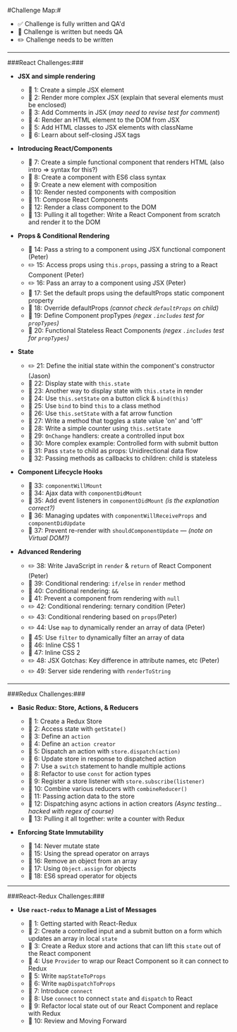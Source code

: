 #Challenge Map:#

- :white_check_mark: Challenge is fully written and QA'd 
- :pencil: Challenge is written but needs QA 
- :pencil2: Challenge needs to be written

---

###React Challenges:###

- **JSX and simple rendering**

  - :pencil: 1: Create a simple JSX element
  - :pencil: 2: Render more complex JSX (explain that several elements must be enclosed)
  - :pencil: 3: Add Comments in JSX (*may need to revise test for comment*)
  - :pencil: 4: Render an HTML element to the DOM from JSX
  - :pencil: 5: Add HTML classes to JSX elements with className
  - :pencil: 6: Learn about self-closing JSX tags

- **Introducing React/Components**

  - :pencil: 7: Create a simple functional component that renders HTML (also intro => syntax for this?)
  - :pencil: 8: Create a component with ES6 class syntax
  - :pencil: 9: Create a new element with composition
  - :pencil: 10: Render nested components with composition
  - :pencil: 11: Compose React Components
  - :pencil: 12: Render a class component to the DOM
  - :pencil: 13: Pulling it all together: Write a React Component from scratch and render it to the DOM

- **Props & Conditional Rendering**

  - :pencil: 14: Pass a string to a component using JSX functional component (Peter)
  - :pencil2: 15: Access props using `this.props`, passing a string to a React Component (Peter)
  - :pencil2: 16: Pass an array to a component using JSX (Peter)
  - :pencil: 17: Set the default props using the defaultProps static component property
  - :pencil: 18: Override defaultProps *(cannot check `defaultProps` on child)*
  - :pencil: 19: Define Component propTypes *(regex `.includes` test for `propTypes`)*
  - :pencil: 20: Functional Stateless React Components *(regex `.includes` test for `propTypes`)*

- **State**

  - :pencil2: 21: Define the initial state within the component's constructor (Jason)
  - :pencil: 22: Display state with `this.state`
  - :pencil: 23: Another way to display state with `this.state` in render
  - :pencil: 24: Use `this.setState` on a button click & `bind(this)`
  - :pencil: 25: Use `bind` to bind `this` to a class method
  - :pencil: 26: Use `this.setState` with a fat arrow function
  - :pencil: 27: Write a method that toggles a state value 'on' and 'off'
  - :pencil: 28: Write a simple counter using `this.setState`
  - :pencil: 29: `OnChange` handlers: create a controlled input box
  - :pencil: 30: More complex example: Controlled form with submit button
  - :pencil: 31: Pass `state` to child as props: Unidirectional data flow
  - :pencil: 32: Passing methods as callbacks to children: child is stateless

- **Component Lifecycle Hooks**

  - :pencil: 33: `componentWillMount`
  - :pencil: 34: Ajax data with `componentDidMount`
  - :pencil: 35: Add event listeners in `componentDidMount` *(is the explanation correct?)*
  - :pencil: 36: Managing updates with `componentWillReceiveProps` and `componentDidUpdate`
  - :pencil: 37: Prevent re-render with `shouldComponentUpdate` — *(note on Virtual DOM?)*

- **Advanced Rendering**

  - :pencil2: 38: Write JavaScript in `render` & `return` of React Component (Peter)
  - :pencil: 39: Conditional rendering: `if/else` in `render` method
  - :pencil: 40: Conditional rendering: `&&`
  - :pencil: 41: Prevent a component from rendering with `null`
  - :pencil2: 42: Conditional rendering: ternary condition (Peter)
  - :pencil2: 43: Conditional rendering based on `props`(Peter)
  - :pencil2: 44: Use `map` to dynamically render an array of data (Peter)
  - :pencil: 45: Use `filter` to dynamically filter an array of data
  - :pencil: 46: Inline CSS 1
  - :pencil: 47: Inline CSS 2
  - :pencil2: 48: JSX Gotchas: Key difference in attribute names, etc (Peter)
  - :pencil2: 49: Server side rendering with `renderToString`

---

###Redux Challenges:###

- **Basic Redux: Store, Actions, & Reducers**

  - :pencil: 1: Create a Redux Store
  - :pencil: 2: Access state with `getState()`
  - :pencil: 3: Define an `action`
  - :pencil: 4: Define an `action creator`
  - :pencil: 5: Dispatch an action with `store.dispatch(action)`
  - :pencil: 6: Update store in response to dispatched action
  - :pencil: 7: Use a `switch` statement to handle multiple actions
  - :pencil: 8: Refactor to use `const` for action types
  - :pencil: 9: Register a store listener with `store.subscribe(listener)`
  - :pencil: 10: Combine various reducers with `combineReducer()`
  - :pencil: 11: Passing action data to the store
  - :pencil: 12: Dispatching async actions in action creators *(Async testing... hacked with regex of course)*
  - :pencil: 13: Pulling it all together: write a counter with Redux

- **Enforcing State Immutability**

  - :pencil: 14: Never mutate state
  - :pencil: 15: Using the spread operator on arrays
  - :pencil: 16: Remove an object from an array
  - :pencil: 17: Using `Object.assign` for objects
  - :pencil: 18: ES6 spread operator for objects

---

###React-Redux Challenges:###

- **Use `react-redux` to Manage a List of Messages**

  - :pencil: 1: Getting started with React-Redux
  - :pencil: 2: Create a controlled input and a submit button on a form which updates an array in local `state`
  - :pencil: 3: Create a Redux store and actions that can lift this `state` out of the React component
  - :pencil: 4: Use `Provider` to wrap our React Component so it can connect to Redux
  - :pencil: 5: Write `mapStateToProps`
  - :pencil: 6: Write `mapDispatchToProps`
  - :pencil: 7: Introduce `connect`
  - :pencil: 8: Use `connect` to connect `state` and `dispatch` to React
  - :pencil: 9: Refactor local state out of our React Component and replace with Redux
  - :pencil: 10: Review and Moving Forward


